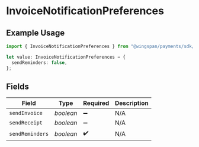 # InvoiceNotificationPreferences

## Example Usage

```typescript
import { InvoiceNotificationPreferences } from "@wingspan/payments/sdk/models/shared";

let value: InvoiceNotificationPreferences = {
  sendReminders: false,
};
```

## Fields

| Field              | Type               | Required           | Description        |
| ------------------ | ------------------ | ------------------ | ------------------ |
| `sendInvoice`      | *boolean*          | :heavy_minus_sign: | N/A                |
| `sendReceipt`      | *boolean*          | :heavy_minus_sign: | N/A                |
| `sendReminders`    | *boolean*          | :heavy_check_mark: | N/A                |